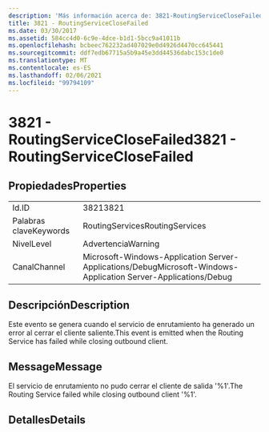 ```yaml
---
description: 'Más información acerca de: 3821-RoutingServiceCloseFailed'
title: 3821 - RoutingServiceCloseFailed
ms.date: 03/30/2017
ms.assetid: 584cc4d0-6c9e-4dce-b1d1-5bcc9a41011b
ms.openlocfilehash: bcbeec762232ad407029e0d4926d4470cc645441
ms.sourcegitcommit: ddf7edb67715a5b9a45e3dd44536dabc153c1de0
ms.translationtype: MT
ms.contentlocale: es-ES
ms.lasthandoff: 02/06/2021
ms.locfileid: "99794109"
---
```

# <a name="3821---routingserviceclosefailed"></a><span data-ttu-id="2a712-103">3821 - RoutingServiceCloseFailed</span><span class="sxs-lookup"><span data-stu-id="2a712-103">3821 - RoutingServiceCloseFailed</span></span>

## <a name="properties"></a><span data-ttu-id="2a712-104">Propiedades</span><span class="sxs-lookup"><span data-stu-id="2a712-104">Properties</span></span>  
  
|||  
|-|-|  
|<span data-ttu-id="2a712-105">Id.</span><span class="sxs-lookup"><span data-stu-id="2a712-105">ID</span></span>|<span data-ttu-id="2a712-106">3821</span><span class="sxs-lookup"><span data-stu-id="2a712-106">3821</span></span>|  
|<span data-ttu-id="2a712-107">Palabras clave</span><span class="sxs-lookup"><span data-stu-id="2a712-107">Keywords</span></span>|<span data-ttu-id="2a712-108">RoutingServices</span><span class="sxs-lookup"><span data-stu-id="2a712-108">RoutingServices</span></span>|  
|<span data-ttu-id="2a712-109">Nivel</span><span class="sxs-lookup"><span data-stu-id="2a712-109">Level</span></span>|<span data-ttu-id="2a712-110">Advertencia</span><span class="sxs-lookup"><span data-stu-id="2a712-110">Warning</span></span>|  
|<span data-ttu-id="2a712-111">Canal</span><span class="sxs-lookup"><span data-stu-id="2a712-111">Channel</span></span>|<span data-ttu-id="2a712-112">Microsoft-Windows-Application Server-Applications/Debug</span><span class="sxs-lookup"><span data-stu-id="2a712-112">Microsoft-Windows-Application Server-Applications/Debug</span></span>|  
  
## <a name="description"></a><span data-ttu-id="2a712-113">Descripción</span><span class="sxs-lookup"><span data-stu-id="2a712-113">Description</span></span>  

 <span data-ttu-id="2a712-114">Este evento se genera cuando el servicio de enrutamiento ha generado un error al cerrar el cliente saliente.</span><span class="sxs-lookup"><span data-stu-id="2a712-114">This event is emitted when the Routing Service has failed while closing outbound client.</span></span>  
  
## <a name="message"></a><span data-ttu-id="2a712-115">Message</span><span class="sxs-lookup"><span data-stu-id="2a712-115">Message</span></span>  

 <span data-ttu-id="2a712-116">El servicio de enrutamiento no pudo cerrar el cliente de salida '%1'.</span><span class="sxs-lookup"><span data-stu-id="2a712-116">The Routing Service failed while closing outbound client '%1'.</span></span>  
  
## <a name="details"></a><span data-ttu-id="2a712-117">Detalles</span><span class="sxs-lookup"><span data-stu-id="2a712-117">Details</span></span>
